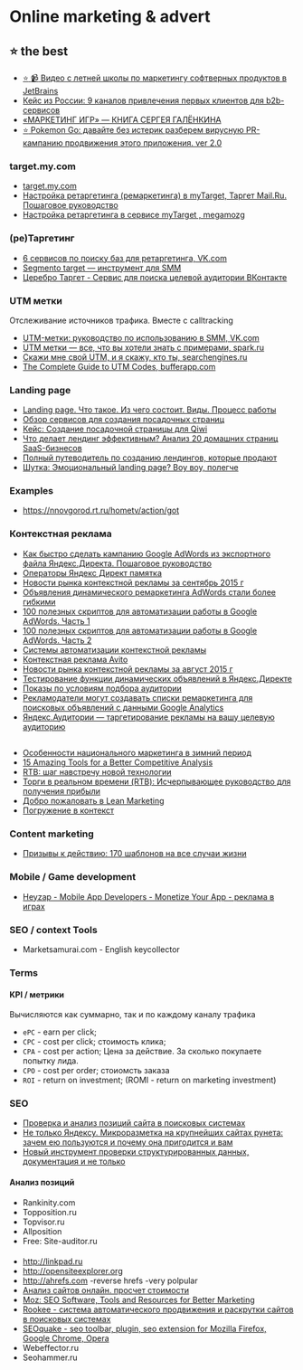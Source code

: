 # Online marketing & advert

## :star: the best
- [:star: :video_camera: Видео с летней школы по маркетингу софтверных продуктов в JetBrains](http://megamozg.ru/company/JetBrains/blog/19882/)
- [Кейс из России: 9 каналов привлечения первых клиентов для b2b-cервисов](https://vc.ru/p/first-reg-free)
- [«МАРКЕТИНГ ИГР» — КНИГА СЕРГЕЯ ГАЛЁНКИНА](http://galyonkin.com/book/)
- [:star: Pokemon Go: давайте без истерик разберем вирусную PR-кампанию продвижения этого приложения. ver 2.0](https://habrahabr.ru/post/306522/)

### target.my.com
 - [target.my.com](https://target.my.com)
 - [Настройка ретаргетинга (ремаркетинга) в myTarget, Таргет Mail.Ru. Пошаговое руководство](http://www.shopolog.ru/metodichka/customer-retention/nastroyka-retargetinga-remarketinga-v-mytarget-target-mail-ru-poshagovoe-rukovodstvo/?utm_content=bufferb5f87)
 - [Настройка ретаргетинга в сервисе myTarget , megamozg](http://megamozg.ru/post/11396/)

### (ре)Таргетинг
 - [6 сервисов по поиску баз для ретаргетинга, VK.com](https://vk.com/fave?w=page-50894811_48995931)
 - [Segmento target — инструмент для SMM](segmento-target.ru)
 - [Церебро Таргет - Сервис для поиска целевой аудитории ВКонтакте](https://vk.com/cerebro_vk)

### UTM метки
Отслеживание источников трафика. Вместе с calltracking

  - [UTM-метки: руководство по использованию в SMM, VK.com](https://vk.com/fave?w=page-80368614_48963026)
  - [UTM метки — все, что вы хотели знать с примерами, spark.ru](http://spark.ru/startup/topvisor/blog/8715/utm-metki-vse-chto-vi-hoteli-znat-s-primerami)
  - [Скажи мне свой UTM, и я скажу, кто ты, searchengines.ru ](http://www.searchengines.ru/articles/skazhi_mne_svoy.html)
  - [The Complete Guide to UTM Codes, bufferapp.com](https://blog.bufferapp.com/utm-guide)

### Landing page
 - [Landing page. Что такое. Из чего состоит. Виды. Процесс работы](https://habrahabr.ru/post/273917/)
 - [Обзор сервисов для создания посадочных страниц](https://vc.ru/p/landing-constructor)
 - [Кейс: Создание посадочной страницы для Qiwi](https://vc.ru/p/qiwi-redkeds)
 - [Что делает лендинг эффективным? Анализ 20 домашних страниц SaaS-бизнесов](https://spark.ru/startup/54f45badc3fc7/blog/8370/chto-delaet-lending-effektivnim-analiz-20-domashnih-stranits-saas-biznesov)
 - [Полный путеводитель по созданию лендингов, которые продают](https://habrahabr.ru/company/iloveip/blog/263605/)
 - [Шутка: Эмоциональный landing page? Воу воу, полегче](https://habrahabr.ru/post/278421/)

### Examples
 - https://nnovgorod.rt.ru/hometv/action/got

### Контекстная реклама
 - [Как быстро сделать кампанию Google AdWords из экспортного файла Яндекс.Директа. Пошаговое руководство](http://www.searchengines.ru/articles/kak_bystro_sdelati.html)
 - [Операторы Яндекс Директ памятка](https://spark.ru/startup/yarate/blog/10553/operatori-yandeks-direkt-pamyatka)
 - [Новости рынка контекстной рекламы за сентябрь 2015 г](http://www.searchengines.ru/articles/novosti_rynka_sen_2015.html)
 - [Объявления динамического ремаркетинга AdWords стали более гибкими](http://www.searchengines.ru/news/archives/obyavleniya_din.html?utm_source=feedburner)
 - [100 полезных скриптов для автоматизации работы в Google AdWords. Часть 1](http://www.searchengines.ru/articles/100_use_scripts_1.html)
 - [100 полезных скриптов для автоматизации работы в Google AdWords. Часть 2](http://www.searchengines.ru/articles/100_use_scripts_2.html)
 - [Системы автоматизации контекстной рекламы](http://marketing-wiki.ru/wiki/%D0%A1%D0%B8%D1%81%D1%82%D0%B5%D0%BC%D1%8B_%D0%B0%D0%B2%D1%82%D0%BE%D0%BC%D0%B0%D1%82%D0%B8%D0%B7%D0%B0%D1%86%D0%B8%D0%B8_%D0%BA%D0%BE%D0%BD%D1%82%D0%B5%D0%BA%D1%81%D1%82%D0%BD%D0%BE%D0%B9_%D1%80%D0%B5%D0%BA%D0%BB%D0%B0%D0%BC%D1%8B)
 - [Контекстная реклама Avito](http://context.avito.ru/)
 - [Новости рынка контекстной рекламы за август 2015 г](http://www.searchengines.ru/articles/novosti_rynka_avg_2015.html)
 - [Тестирование функции динамических объявлений в Яндекс.Директе](http://www.searchengines.ru/articles/testirovanie_funk.html)
 - [Показы по условиям подбора аудитории](https://yandex.ru/support/direct/features/retargeting.xml)
 - [Рекламодатели могут создавать списки ремаркетинга для поисковых объявлений с данными Google Analytics](https://www.searchengines.ru/reklamodateli_poluchili_o.html)
 - [Яндекс.Аудитории — таргетирование рекламы на вашу целевую аудиторию](https://audience.yandex.ru)

##
  - [Особенности национального маркетинга в зимний период](http://tema.livejournal.com/1930033.html)
  - [15 Amazing Tools for a Better Competitive Analysis](https://medium.com/gmr-web-team/15-amazing-tools-for-a-better-competitive-analysis-11491a4f457a#.qx7q4lif4)
  - [RTB: шаг навстречу новой технологии](https://megamozg.ru/company/realweb/blog/20008/)
  - [Торги в реальном времени (RTB): Исчерпывающее руководство для получения прибыли](https://megamozg.ru/post/20254/)
  - [Добро пожаловать в Lean Marketing](https://megamozg.ru/company/hopox/blog/20822/)
  - [Погружение в контекст](https://megamozg.ru/company/ruward/blog/16484/)

### Content marketing
 - [Призывы к действию: 170 шаблонов на все случаи жизни](http://texterra.ru/blog/prizyvy-k-deystviyu-170-shablonov-na-vse-sluchai-zhizni.html)

### Mobile / Game development
 - [Heyzap - Mobile App Developers - Monetize Your App - реклама в играх](https://www.heyzap.com/)

### SEO / context Tools
 - Marketsamurai.com - English keycollector

### Terms

#### KPI / метрики
Вычисляются как суммарно, так и по каждому каналу трафика

 - `ePC` - earn per click;
 - `CPC` - cost per click; стоимость клика;
 - `CPA` - cost per action; Цена за действие. За сколько покупаете попытку лида.
 - `CPO` - cost per order; стоиомсть заказа
 - `ROI` - return on investment; (ROMI - return on marketing investment)

### SEO
 - [Проверка и анализ позиций сайта в поисковых системах ](http://energoslon.com/)  
 - [Не только Яндексу. Микроразметка на крупнейших сайтах рунета: зачем ею пользуются и почему она пригодится и вам](http://habrahabr.ru/company/yandex/blog/246003/)
 - [Новый инструмент проверки структурированных данных, документация и не только](https://habrahabr.ru/company/google/blog/250179/)

#### Анализ позиций
 - Rankinity.com
 - Topposition.ru
 - Topvisor.ru
 - Allposition
 - Free: Site-auditor.ru

####
 - http://linkpad.ru
 - http://opensiteexplorer.org
 - http://ahrefs.com -reverse hrefs -very polpular
 - [Анализ сайтов онлайн. просчет стоимости](https://seolib.ru/)
 - [Moz: SEO Software, Tools and Resources for Better Marketing](http://seomoz.org)
 - [Rookee - система автоматического продвижения и раскрутки сайтов в поисковых системах](http://rookee.ru)
 - [SEOquake -  seo toolbar, plugin, seo extension for Mozilla Firefox, Google Chrome, Opera ](http://www.seoquake.com/)
 - Webeffector.ru
 - Seohammer.ru

